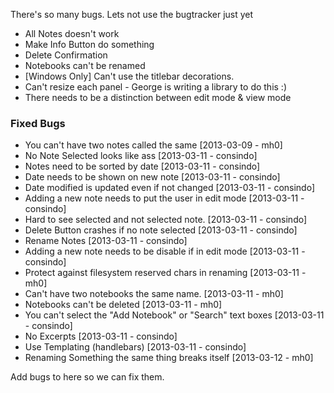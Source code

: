 There's so many bugs. Lets not use the bugtracker just yet

- All Notes doesn't work
- Make Info Button do something
- Delete Confirmation
- Notebooks can't be renamed
- [Windows Only] Can't use the titlebar decorations.
- Can't resize each panel - George is writing a library to do this :)
- There needs to be a distinction between edit mode & view mode

### Fixed Bugs
- You can't have two notes called the same [2013-03-09 - mh0]
- No Note Selected looks like ass [2013-03-11 - consindo]
- Notes need to be sorted by date [2013-03-11 - consindo]
- Date needs to be shown on new note [2013-03-11 - consindo]
- Date modified is updated even if not changed [2013-03-11 - consindo]
- Adding a new note needs to put the user in edit mode [2013-03-11 - consindo]
- Hard to see selected and not selected note. [2013-03-11 - consindo]
- Delete Button crashes if no note selected [2013-03-11 - consindo]
- Rename Notes [2013-03-11 - consindo]
- Adding a new note needs to be disable if in edit mode [2013-03-11 - consindo]
- Protect against filesystem reserved chars in renaming [2013-03-11 - mh0]
- Can't have two notebooks the same name. [2013-03-11 - mh0]
- Notebooks can't be deleted [2013-03-11 - mh0]
- You can't select the "Add Notebook" or "Search" text boxes [2013-03-11 - consindo]
- No Excerpts [2013-03-11 - consindo]
- Use Templating (handlebars) [2013-03-11 - consindo]
- Renaming Something the same thing breaks itself [2013-03-12 - mh0]

Add bugs to here so we can fix them.
